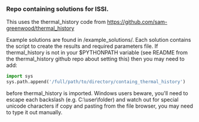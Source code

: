### Repo containing solutions for ISSI.

This uses the thermal_history code from https://github.com/sam-greenwood/thermal_history

Example solutions are found in /example_solutions/. Each solution contains the script to create the results and required parameters file.
If thermal_history is not in your $PYTHONPATH variable (see README from the thermal_history github repo about setting this) then you may need to add:

```python
import sys
sys.path.append('/full/path/to/directory/containg_thermal_history')
```
before thermal_history is imported. Windows users beware, you'll need to escape each backslash (e.g. C:\\user\\folder) and watch out for special unicode characters if copy and pasting from the file browser, you may need to type it out manually.
